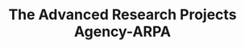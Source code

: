 ---
title: "The Advanced Research Projects Agency-ARPA"

categories: ['']

tags: ['The', 'Advanced', 'Research', 'Projects', 'Agency', 'ARPA']

arwords: 'وكالة مشروعات البحوث المتقدمة'

arexps: []

enwords: ['The Advanced Research Projects Agency-ARPA']

enexps: []

arlexicons: 'و'

enlexicons: 'T'

authors: ['Ruqayya Roshdy']

translators: ['']

citations: 'مقدمة في حوسبة اللغة العربية'

sources: 'مركز الملك عبدالله بن عبدالعزيز الدولي لخدمة اللغة العربية'

slug: ""
---